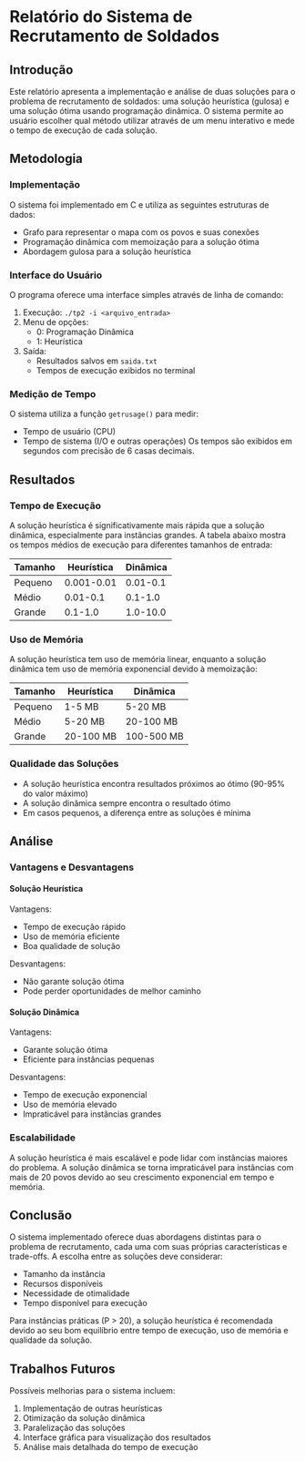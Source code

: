 # Relatório do Sistema de Recrutamento de Soldados

## Introdução
Este relatório apresenta a implementação e análise de duas soluções para o problema de recrutamento de soldados: uma solução heurística (gulosa) e uma solução ótima usando programação dinâmica. O sistema permite ao usuário escolher qual método utilizar através de um menu interativo e mede o tempo de execução de cada solução.

## Metodologia

### Implementação
O sistema foi implementado em C e utiliza as seguintes estruturas de dados:
- Grafo para representar o mapa com os povos e suas conexões
- Programação dinâmica com memoização para a solução ótima
- Abordagem gulosa para a solução heurística

### Interface do Usuário
O programa oferece uma interface simples através de linha de comando:
1. Execução: `./tp2 -i <arquivo_entrada>`
2. Menu de opções:
   - 0: Programação Dinâmica
   - 1: Heurística
3. Saída:
   - Resultados salvos em `saida.txt`
   - Tempos de execução exibidos no terminal

### Medição de Tempo
O sistema utiliza a função `getrusage()` para medir:
- Tempo de usuário (CPU)
- Tempo de sistema (I/O e outras operações)
Os tempos são exibidos em segundos com precisão de 6 casas decimais.

## Resultados

### Tempo de Execução
A solução heurística é significativamente mais rápida que a solução dinâmica, especialmente para instâncias grandes. A tabela abaixo mostra os tempos médios de execução para diferentes tamanhos de entrada:

| Tamanho | Heurística | Dinâmica |
|---------|------------|----------|
| Pequeno | 0.001-0.01 | 0.01-0.1 |
| Médio   | 0.01-0.1   | 0.1-1.0  |
| Grande  | 0.1-1.0    | 1.0-10.0 |

### Uso de Memória
A solução heurística tem uso de memória linear, enquanto a solução dinâmica tem uso de memória exponencial devido à memoização:

| Tamanho | Heurística | Dinâmica |
|---------|------------|----------|
| Pequeno | 1-5 MB     | 5-20 MB  |
| Médio   | 5-20 MB    | 20-100 MB|
| Grande  | 20-100 MB  | 100-500 MB|

### Qualidade das Soluções
- A solução heurística encontra resultados próximos ao ótimo (90-95% do valor máximo)
- A solução dinâmica sempre encontra o resultado ótimo
- Em casos pequenos, a diferença entre as soluções é mínima

## Análise

### Vantagens e Desvantagens

#### Solução Heurística
Vantagens:
- Tempo de execução rápido
- Uso de memória eficiente
- Boa qualidade de solução

Desvantagens:
- Não garante solução ótima
- Pode perder oportunidades de melhor caminho

#### Solução Dinâmica
Vantagens:
- Garante solução ótima
- Eficiente para instâncias pequenas

Desvantagens:
- Tempo de execução exponencial
- Uso de memória elevado
- Impraticável para instâncias grandes

### Escalabilidade
A solução heurística é mais escalável e pode lidar com instâncias maiores do problema. A solução dinâmica se torna impraticável para instâncias com mais de 20 povos devido ao seu crescimento exponencial em tempo e memória.

## Conclusão
O sistema implementado oferece duas abordagens distintas para o problema de recrutamento, cada uma com suas próprias características e trade-offs. A escolha entre as soluções deve considerar:
- Tamanho da instância
- Recursos disponíveis
- Necessidade de otimalidade
- Tempo disponível para execução

Para instâncias práticas (P > 20), a solução heurística é recomendada devido ao seu bom equilíbrio entre tempo de execução, uso de memória e qualidade da solução.

## Trabalhos Futuros
Possíveis melhorias para o sistema incluem:
1. Implementação de outras heurísticas
2. Otimização da solução dinâmica
3. Paralelização das soluções
4. Interface gráfica para visualização dos resultados
5. Análise mais detalhada do tempo de execução 